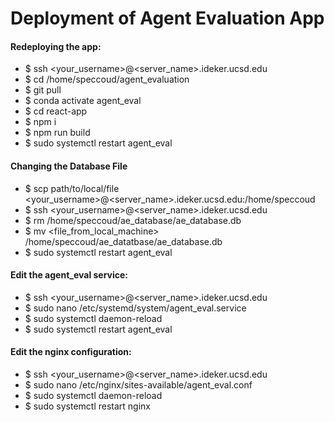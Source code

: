 # Deployment of Agent Evaluation App
#### Redeploying the app:
 - $ ssh <your_username>@<server_name>.ideker.ucsd.edu
 - $ cd /home/speccoud/agent_evaluation
 - $ git pull
 - $ conda activate agent_eval
 - $ cd react-app
 - $ npm i
 - $ npm run build
 - $ sudo systemctl restart agent_eval

#### Changing the Database File
- $ scp path/to/local/file <your_username>@<server_name>.ideker.ucsd.edu:/home/speccoud
- $ ssh <your_username>@<server_name>.ideker.ucsd.edu
- $ rm /home/speccoud/ae_database/ae_database.db
- $ mv <file_from_local_machine> /home/speccoud/ae_datatbase/ae_database.db
- $ sudo systemctl restart agent_eval

#### Edit the agent_eval service:
- $ ssh <your_username>@<server_name>.ideker.ucsd.edu
- $ sudo nano /etc/systemd/system/agent_eval.service
- $ sudo systemctl daemon-reload
- $ sudo systemctl restart agent_eval

#### Edit the nginx configuration:
- $ ssh <your_username>@<server_name>.ideker.ucsd.edu
- $ sudo nano /etc/nginx/sites-available/agent_eval.conf
- $ sudo systemctl daemon-reload
- $ sudo systemctl restart nginx